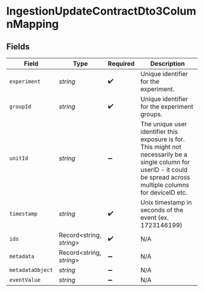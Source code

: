 # IngestionUpdateContractDto3ColumnMapping


## Fields

| Field                                                                                                                                                                    | Type                                                                                                                                                                     | Required                                                                                                                                                                 | Description                                                                                                                                                              |
| ------------------------------------------------------------------------------------------------------------------------------------------------------------------------ | ------------------------------------------------------------------------------------------------------------------------------------------------------------------------ | ------------------------------------------------------------------------------------------------------------------------------------------------------------------------ | ------------------------------------------------------------------------------------------------------------------------------------------------------------------------ |
| `experiment`                                                                                                                                                             | *string*                                                                                                                                                                 | :heavy_check_mark:                                                                                                                                                       | Unique identifier for the experiment.                                                                                                                                    |
| `groupId`                                                                                                                                                                | *string*                                                                                                                                                                 | :heavy_check_mark:                                                                                                                                                       | Unique identifier for the experiment groups.                                                                                                                             |
| `unitId`                                                                                                                                                                 | *string*                                                                                                                                                                 | :heavy_minus_sign:                                                                                                                                                       | The unique user identifier this exposure is for. This might not necessarily be a single column for userID - it could be spread across multiple columns for deviceID etc. |
| `timestamp`                                                                                                                                                              | *string*                                                                                                                                                                 | :heavy_check_mark:                                                                                                                                                       | Unix timestamp in seconds of the event (ex. 1723146199)                                                                                                                  |
| `ids`                                                                                                                                                                    | Record<string, *string*>                                                                                                                                                 | :heavy_check_mark:                                                                                                                                                       | N/A                                                                                                                                                                      |
| `metadata`                                                                                                                                                               | Record<string, *string*>                                                                                                                                                 | :heavy_minus_sign:                                                                                                                                                       | N/A                                                                                                                                                                      |
| `metadataObject`                                                                                                                                                         | *string*                                                                                                                                                                 | :heavy_minus_sign:                                                                                                                                                       | N/A                                                                                                                                                                      |
| `eventValue`                                                                                                                                                             | *string*                                                                                                                                                                 | :heavy_minus_sign:                                                                                                                                                       | N/A                                                                                                                                                                      |